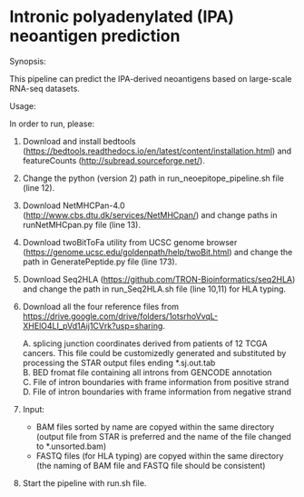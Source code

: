 # Intronic polyadenylated (IPA) neoantigen prediction

Synopsis:

This pipeline can predict the IPA-derived neoantigens based on large-scale RNA-seq datasets.


Usage:

In order to run, please:
1) Download and install bedtools (https://bedtools.readthedocs.io/en/latest/content/installation.html) and featureCounts (http://subread.sourceforge.net/).
2) Change the python (version 2) path in run_neoepitope_pipeline.sh file (line 12).
3) Download NetMHCPan-4.0 (http://www.cbs.dtu.dk/services/NetMHCpan/) and change paths in runNetMHCpan.py file (line 13).
4) Download twoBitToFa utility from UCSC genome browser (https://genome.ucsc.edu/goldenpath/help/twoBit.html) and change the path in GeneratePeptide.py file (line 173).
5) Download Seq2HLA (https://github.com/TRON-Bioinformatics/seq2HLA) and change the path in run_Seq2HLA.sh file (line 10,11) for HLA typing.
6) Download all the four reference files from https://drive.google.com/drive/folders/1otsrhoVvqL-XHElO4LI_pVd1Aij1CVrk?usp=sharing.

    A. splicing junction coordinates derived from patients of 12 TCGA cancers. This file could be customizedly generated and substituted by processing the STAR output files ending *.sj.out.tab    
    B. BED fromat file containing all introns from GENCODE annotation    
    C. File of intron boundaries with frame information from positive strand    
    D. File of intron boundaries with frame information from negative strand
7) Input: 
    -  BAM files sorted by name are copyed within the same directory (output file from STAR is preferred and the name of the file changed to *.unsorted.bam)
    -  FASTQ files (for HLA typing) are copyed within the same directory (the naming of BAM file and FASTQ file should be consistent)
8) Start the pipeline with run.sh file.
